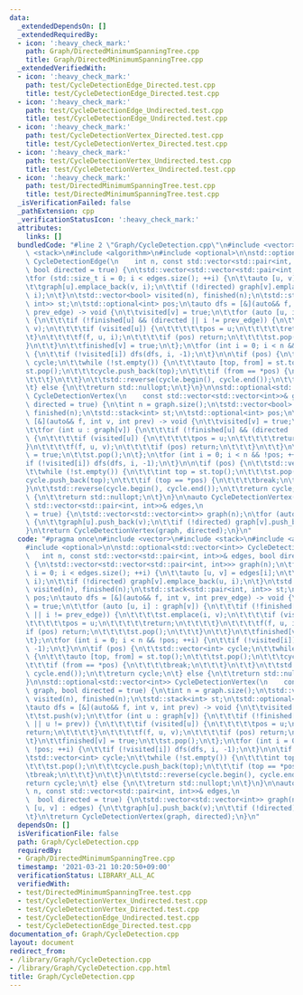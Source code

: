 ```yaml
---
data:
  _extendedDependsOn: []
  _extendedRequiredBy:
  - icon: ':heavy_check_mark:'
    path: Graph/DirectedMinimumSpanningTree.cpp
    title: Graph/DirectedMinimumSpanningTree.cpp
  _extendedVerifiedWith:
  - icon: ':heavy_check_mark:'
    path: test/CycleDetectionEdge_Directed.test.cpp
    title: test/CycleDetectionEdge_Directed.test.cpp
  - icon: ':heavy_check_mark:'
    path: test/CycleDetectionEdge_Undirected.test.cpp
    title: test/CycleDetectionEdge_Undirected.test.cpp
  - icon: ':heavy_check_mark:'
    path: test/CycleDetectionVertex_Directed.test.cpp
    title: test/CycleDetectionVertex_Directed.test.cpp
  - icon: ':heavy_check_mark:'
    path: test/CycleDetectionVertex_Undirected.test.cpp
    title: test/CycleDetectionVertex_Undirected.test.cpp
  - icon: ':heavy_check_mark:'
    path: test/DirectedMinimumSpanningTree.test.cpp
    title: test/DirectedMinimumSpanningTree.test.cpp
  _isVerificationFailed: false
  _pathExtension: cpp
  _verificationStatusIcon: ':heavy_check_mark:'
  attributes:
    links: []
  bundledCode: "#line 2 \"Graph/CycleDetection.cpp\"\n#include <vector>\n#include\
    \ <stack>\n#include <algorithm>\n#include <optional>\n\nstd::optional<std::vector<int>>\
    \ CycleDetectionEdge(\n    int n, const std::vector<std::pair<int, int>>& edges,\
    \ bool directed = true) {\n\tstd::vector<std::vector<std::pair<int, int>>> graph(n);\n\
    \tfor (std::size_t i = 0; i < edges.size(); ++i) {\n\t\tauto [u, v] = edges[i];\n\
    \t\tgraph[u].emplace_back(v, i);\n\t\tif (!directed) graph[v].emplace_back(u,\
    \ i);\n\t}\n\tstd::vector<bool> visited(n), finished(n);\n\tstd::stack<std::pair<int,\
    \ int>> st;\n\tstd::optional<int> pos;\n\tauto dfs = [&](auto&& f, int v, int\
    \ prev_edge) -> void {\n\t\tvisited[v] = true;\n\t\tfor (auto [u, i] : graph[v])\
    \ {\n\t\t\tif (!finished[u] && (directed || i != prev_edge)) {\n\t\t\t\tst.emplace(i,\
    \ v);\n\t\t\t\tif (visited[u]) {\n\t\t\t\t\tpos = u;\n\t\t\t\t\treturn;\n\t\t\t\
    \t}\n\t\t\t\tf(f, u, i);\n\t\t\t\tif (pos) return;\n\t\t\t\tst.pop();\n\t\t\t\
    }\n\t\t}\n\t\tfinished[v] = true;\n\t};\n\tfor (int i = 0; i < n && !pos; ++i)\
    \ {\n\t\tif (!visited[i]) dfs(dfs, i, -1);\n\t}\n\n\tif (pos) {\n\t\tstd::vector<int>\
    \ cycle;\n\t\twhile (!st.empty()) {\n\t\t\tauto [top, from] = st.top();\n\t\t\t\
    st.pop();\n\t\t\tcycle.push_back(top);\n\t\t\tif (from == *pos) {\n\t\t\t\tbreak;\n\
    \t\t\t}\n\t\t}\n\t\tstd::reverse(cycle.begin(), cycle.end());\n\t\treturn cycle;\n\
    \t} else {\n\t\treturn std::nullopt;\n\t}\n}\n\nstd::optional<std::vector<int>>\
    \ CycleDetectionVertex(\n    const std::vector<std::vector<int>>& graph, bool\
    \ directed = true) {\n\tint n = graph.size();\n\tstd::vector<bool> visited(n),\
    \ finished(n);\n\tstd::stack<int> st;\n\tstd::optional<int> pos;\n\tauto dfs =\
    \ [&](auto&& f, int v, int prev) -> void {\n\t\tvisited[v] = true;\n\t\tst.push(v);\n\
    \t\tfor (int u : graph[v]) {\n\t\t\tif (!finished[u] && (directed || u != prev))\
    \ {\n\t\t\t\tif (visited[u]) {\n\t\t\t\t\tpos = u;\n\t\t\t\t\treturn;\n\t\t\t\t\
    }\n\t\t\t\tf(f, u, v);\n\t\t\t\tif (pos) return;\n\t\t\t}\n\t\t}\n\t\tfinished[v]\
    \ = true;\n\t\tst.pop();\n\t};\n\tfor (int i = 0; i < n && !pos; ++i) {\n\t\t\
    if (!visited[i]) dfs(dfs, i, -1);\n\t}\n\n\tif (pos) {\n\t\tstd::vector<int> cycle;\n\
    \t\twhile (!st.empty()) {\n\t\t\tint top = st.top();\n\t\t\tst.pop();\n\t\t\t\
    cycle.push_back(top);\n\t\t\tif (top == *pos) {\n\t\t\t\tbreak;\n\t\t\t}\n\t\t\
    }\n\t\tstd::reverse(cycle.begin(), cycle.end());\n\t\treturn cycle;\n\t} else\
    \ {\n\t\treturn std::nullopt;\n\t}\n}\n\nauto CycleDetectionVertex(int n, const\
    \ std::vector<std::pair<int, int>>& edges,\n                          bool directed\
    \ = true) {\n\tstd::vector<std::vector<int>> graph(n);\n\tfor (auto [u, v] : edges)\
    \ {\n\t\tgraph[u].push_back(v);\n\t\tif (!directed) graph[v].push_back(u);\n\t\
    }\n\treturn CycleDetectionVertex(graph, directed);\n}\n"
  code: "#pragma once\n#include <vector>\n#include <stack>\n#include <algorithm>\n\
    #include <optional>\n\nstd::optional<std::vector<int>> CycleDetectionEdge(\n \
    \   int n, const std::vector<std::pair<int, int>>& edges, bool directed = true)\
    \ {\n\tstd::vector<std::vector<std::pair<int, int>>> graph(n);\n\tfor (std::size_t\
    \ i = 0; i < edges.size(); ++i) {\n\t\tauto [u, v] = edges[i];\n\t\tgraph[u].emplace_back(v,\
    \ i);\n\t\tif (!directed) graph[v].emplace_back(u, i);\n\t}\n\tstd::vector<bool>\
    \ visited(n), finished(n);\n\tstd::stack<std::pair<int, int>> st;\n\tstd::optional<int>\
    \ pos;\n\tauto dfs = [&](auto&& f, int v, int prev_edge) -> void {\n\t\tvisited[v]\
    \ = true;\n\t\tfor (auto [u, i] : graph[v]) {\n\t\t\tif (!finished[u] && (directed\
    \ || i != prev_edge)) {\n\t\t\t\tst.emplace(i, v);\n\t\t\t\tif (visited[u]) {\n\
    \t\t\t\t\tpos = u;\n\t\t\t\t\treturn;\n\t\t\t\t}\n\t\t\t\tf(f, u, i);\n\t\t\t\t\
    if (pos) return;\n\t\t\t\tst.pop();\n\t\t\t}\n\t\t}\n\t\tfinished[v] = true;\n\
    \t};\n\tfor (int i = 0; i < n && !pos; ++i) {\n\t\tif (!visited[i]) dfs(dfs, i,\
    \ -1);\n\t}\n\n\tif (pos) {\n\t\tstd::vector<int> cycle;\n\t\twhile (!st.empty())\
    \ {\n\t\t\tauto [top, from] = st.top();\n\t\t\tst.pop();\n\t\t\tcycle.push_back(top);\n\
    \t\t\tif (from == *pos) {\n\t\t\t\tbreak;\n\t\t\t}\n\t\t}\n\t\tstd::reverse(cycle.begin(),\
    \ cycle.end());\n\t\treturn cycle;\n\t} else {\n\t\treturn std::nullopt;\n\t}\n\
    }\n\nstd::optional<std::vector<int>> CycleDetectionVertex(\n    const std::vector<std::vector<int>>&\
    \ graph, bool directed = true) {\n\tint n = graph.size();\n\tstd::vector<bool>\
    \ visited(n), finished(n);\n\tstd::stack<int> st;\n\tstd::optional<int> pos;\n\
    \tauto dfs = [&](auto&& f, int v, int prev) -> void {\n\t\tvisited[v] = true;\n\
    \t\tst.push(v);\n\t\tfor (int u : graph[v]) {\n\t\t\tif (!finished[u] && (directed\
    \ || u != prev)) {\n\t\t\t\tif (visited[u]) {\n\t\t\t\t\tpos = u;\n\t\t\t\t\t\
    return;\n\t\t\t\t}\n\t\t\t\tf(f, u, v);\n\t\t\t\tif (pos) return;\n\t\t\t}\n\t\
    \t}\n\t\tfinished[v] = true;\n\t\tst.pop();\n\t};\n\tfor (int i = 0; i < n &&\
    \ !pos; ++i) {\n\t\tif (!visited[i]) dfs(dfs, i, -1);\n\t}\n\n\tif (pos) {\n\t\
    \tstd::vector<int> cycle;\n\t\twhile (!st.empty()) {\n\t\t\tint top = st.top();\n\
    \t\t\tst.pop();\n\t\t\tcycle.push_back(top);\n\t\t\tif (top == *pos) {\n\t\t\t\
    \tbreak;\n\t\t\t}\n\t\t}\n\t\tstd::reverse(cycle.begin(), cycle.end());\n\t\t\
    return cycle;\n\t} else {\n\t\treturn std::nullopt;\n\t}\n}\n\nauto CycleDetectionVertex(int\
    \ n, const std::vector<std::pair<int, int>>& edges,\n                        \
    \  bool directed = true) {\n\tstd::vector<std::vector<int>> graph(n);\n\tfor (auto\
    \ [u, v] : edges) {\n\t\tgraph[u].push_back(v);\n\t\tif (!directed) graph[v].push_back(u);\n\
    \t}\n\treturn CycleDetectionVertex(graph, directed);\n}\n"
  dependsOn: []
  isVerificationFile: false
  path: Graph/CycleDetection.cpp
  requiredBy:
  - Graph/DirectedMinimumSpanningTree.cpp
  timestamp: '2021-03-21 10:20:50+09:00'
  verificationStatus: LIBRARY_ALL_AC
  verifiedWith:
  - test/DirectedMinimumSpanningTree.test.cpp
  - test/CycleDetectionVertex_Undirected.test.cpp
  - test/CycleDetectionVertex_Directed.test.cpp
  - test/CycleDetectionEdge_Undirected.test.cpp
  - test/CycleDetectionEdge_Directed.test.cpp
documentation_of: Graph/CycleDetection.cpp
layout: document
redirect_from:
- /library/Graph/CycleDetection.cpp
- /library/Graph/CycleDetection.cpp.html
title: Graph/CycleDetection.cpp
---
```

